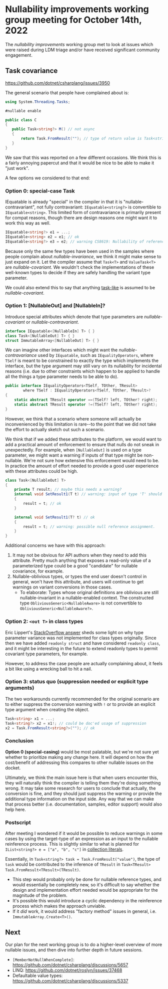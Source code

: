 # Nullability improvements working group meeting for October 14th, 2022

The *nullability improvements* working group met to look at issues which were raised during LDM triage and/or have received significant community engagement.

## Task<T> covariance
https://github.com/dotnet/csharplang/issues/3950

The general scenario that people have complained about is:
```cs
using System.Threading.Tasks;

#nullable enable

public class C
{
   public Task<string?> M() // not async
   {
       return Task.FromResult(""); // type of return value is Task<string>, which warns when converting to Task<string?>.
   }
}
```

We saw that this was reported on a few different occasions. We think this is a fairly annoying papercut and that it would be nice to be able to make it "just work".

A few options we considered to that end:

### Option 0: special-case Task<T>

IEquatable is already "special" in the compiler in that it is "nullable-contravariant", not fully contravariant: `IEquatable<string?>` is convertible to `IEquatable<string>`. This limited form of contravariance is primarily present for compat reasons, though there are design reasons one might want it to work this way as well.

```cs
IEquatable<string?> e1 = ...;
IEquatable<string> e2 = e1; // ok
IEquatable<string?> e3 = e2; // warning CS8619: Nullability of reference types in value of type 'IEquatable<string>' doesn't match target type 'IEquatable<string?>'.
```

Because only the same few types have been used in the samples where people complain about *nullable-invariance*, we think it might make sense to just expand on it. Let the compiler assume that `Task<T>` and `ValueTask<T>` are *nullable-covariant*. We wouldn't check the implementations of these well-known types to decide if they are safely handling the variant type parameter.

We could also extend this to say that anything [task-like](https://github.com/dotnet/csharplang/blob/main/proposals/csharp-7.0/task-types.md) is assumed to be *nullable-covariant*.

### Option 1: [NullableOut] and [NullableIn]?

Introduce special attributes which denote that type parameters are *nullable-covariant* or *nullable-contravariant*.

```cs
interface IEquatable<[NullableIn] T> { }
class Task<[NullableOut] T> { }
struct ImmutableArray<[NullableOut] T> { }
```

We can imagine other interfaces which might want the *nullable-contravariance* used by `IEquatable`, such as `IEqualityOperators`, where `TSelf` is meant to be constrained to exactly the type which implements the interface, but the type argument may still vary on its nullability for incidental reasons (i.e. due to other constraints which happen to be applied to handle all the things a type parameter needs to be able to do).

```cs
public interface IEqualityOperators<TSelf, TOther, TResult>
        where TSelf : IEqualityOperators<TSelf, TOther, TResult>?
{
    static abstract TResult operator ==(TSelf? left, TOther? right);
    static abstract TResult operator !=(TSelf? left, TOther? right);
}
```

However, we think that a scenario where someone will actually be inconvenienced by this limitation is rare--to the point that we did not take the effort to actually sketch out such a scenario.

We think that if we added these attributes to the platform, we would want to add a practical amount of enforcement to ensure that nulls do not sneak in unexpectedly. For example, when `[NullableOut]` is used on a type parameter, we might want a warning if inputs of that type might be non-nullable. We're not sure how extensive this enforcement would need to be. In practice the amount of effort needed to provide a good user experience with these attributes could be high.

```cs
class Task<[NullableOut] T>
{
    private T result; // maybe this needs a warning?
    internal void SetResult1(T t) // warning: input of type 'T' should be nullable because the type parameter is nullable-covariant.
    {
        result = t; // ok
    }

    internal void SetResult1(T? t) // ok
    {
        result = t; // warning: possible null reference assignment.
    }
}
```

Additional concerns we have with this approach:
1. It may not be obvious for API authors when they need to add this attribute. Pretty much anything that exposes a read-only value of a parameterized type could be a good "candidate" for nullable covariance, for example.
2. Nullable-oblivious types, or types the end user doesn't control in general, won't have this attribute, and users will continue to get warnings on variant conversions in those cases.
    - To elaborate: Types whose original definitions are oblivious are still nullable-invariant in a nullable-enabled context. The constructed type `ObliviousGeneric<NullableAware>` is not convertible to `ObliviousGeneric<NullableAware?>`.

### Option 2: `<out T>` in class types

Eric Lippert's [StackOverflow answer](https://stackoverflow.com/questions/2733346/why-isnt-there-generic-variance-for-classes-in-c-sharp-4-0/2734070#2734070) sheds some light on why type parameter variance was not implemented for class types originally. Since then we have added `readonly struct` and have considered `readonly class`, and it might be interesting in the future to extend readonly types to permit covariant type parameters, for example.

However, to address the case people are actually complaining about, it feels a bit like using a wrecking ball to hit a nail.

### Option 3: status quo (suppression needed or explicit type arguments)

The two workarounds currently recommended for the original scenario are to either suppress the conversion warning with `!` or to provide an explicit type argument when creating the object.
```cs
Task<string> x1 = ...;
Task<string?> x2 = x1!; // could be doc'ed usage of suppression
x2 = Task.FromResult<string?>(""); // ok
```

### Conclusion

**Option 0 (special-casing)** would be most palatable, but we're not sure yet whether to prioritize making any change here. It will depend on how the cost/benefit of addressing this compares to other nullable issues on the docket.

Ultimately, we think the main issue here is that when users encounter this, they will naturally think the compiler is telling them they're doing something wrong. It may take some research for users to conclude that actually, the conversion is fine, and they should just suppress the warning or provide the additional type information on the input side. Any way that we can make that process better (i.e. documentation, samples, editor support) would also help here.

### Postscript

After meeting I wondered if it would be possible to reduce warnings in some cases by using the target-type of an expression as an input to the nullable reinference process. This is slightly similar to what is planned for `IList<string?> e = ["a", "b", "c"]` in [collection literals](https://github.com/dotnet/csharplang/issues/5354).

Essentially, in `Task<string?> task = Task.FromResult("value")`, the type of `task` would be contributed to the inference of `TResult` in `Task<TResult> Task.FromResult<TResult>(TResult)`.
- This step would probably only be done for nullable reference types, and would essentially be completely new, so it's difficult to say whether the design and implementation effort needed would be appropriate for the magnitude of the problem.
- It's possible this would introduce a cyclic dependency in the reinference process which makes the approach unviable.
- If it *did* work, it would address "factory method" issues in general, i.e. `ImmutableArray.Create<T>()`.

## Next

Our plan for the next working group is to do a higher-level overview of more nullable issues, and then dive into further depth in future sessions.
- `[MemberNotNullWhenComplete]`: https://github.com/dotnet/csharplang/discussions/5657
- LINQ: https://github.com/dotnet/roslyn/issues/37468
- Defaultable value types: https://github.com/dotnet/csharplang/discussions/5337
